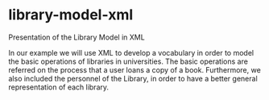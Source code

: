 # library-model-xml
Presentation of the Library Model in XML

In our example we will use XML to develop a vocabulary in order to model the basic operations of libraries in universities. The basic operations are referred on the process that a user loans a copy of a book. Furthermore, we also included the personnel of the Library, in order to have a better general representation of each library.

